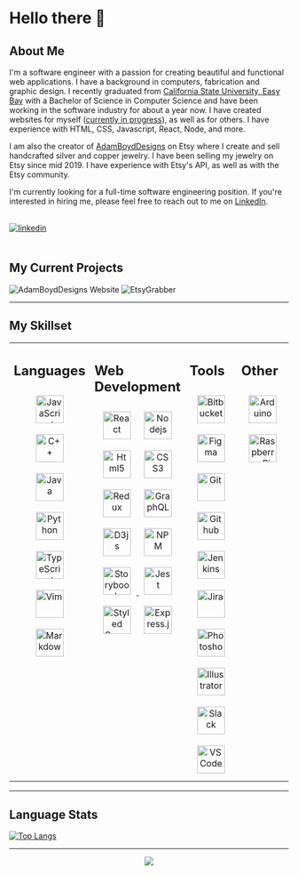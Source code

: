 # Hello there 👋

<!--
**AdamRBoyd/AdamRBoyd** is a ✨ _special_ ✨ repository because its `README.md` (this file) appears on your GitHub profile.
-->

## About Me

<div style="max-width: 700px;">
<p>
I'm a software engineer with a passion for creating beautiful and functional web applications. I have a background in computers, fabrication and graphic design. I recently graduated from <a href="https://www.csueastbay.edu/" target="_blank">California State University, Easy Bay</a> with a Bachelor of Science in Computer Science and have been working in the software industry for about a year now. I have created websites for myself (<a href="https://github.com/AdamRBoyd/AdamBoydDesigns_Website" target="_blank">currently in progress</a>), as well as for others. I have experience with HTML, CSS, Javascript, React, Node, and more.
</p>
<p>
I am also the creator of <a href="https://adamboyddesigns.etsy.com/" target="_blank">AdamBoydDesigns</a> on Etsy where I create and sell handcrafted silver and copper jewelry. I have been selling my jewelry on Etsy since mid 2019. I have experience with Etsy's API, as well as with the Etsy community.
</p>
<p>
I'm currently looking for a full-time software engineering position. If you're interested in hiring me, please feel free to reach out to me on <a href="https://www.linkedin.com/in/adamrichardboyd/" target="_blank">LinkedIn</a>.
</p>
<br />

<a href="https://linkedin.com/in/adamrichardboyd/" target="_blank">
<img src=https://img.shields.io/badge/linkedin-%231E77B5.svg?&style=for-the-badge&logo=linkedin&logoColor=white alt=linkedin style="margin-bottom: 5px;" />
</a>
</div>

<br />

<div>

## My Current Projects

<img src="https://github-readme-stats.vercel.app/api/pin/?username=AdamRBoyd&repo=AdamBoydDesigns_Website&show_icons=true&theme=dark" alt='AdamBoydDesigns Website' />
<img src="https://github-readme-stats.vercel.app/api/pin/?username=AdamRBoyd&repo=EtsyGrabber&show_icons=true&theme=dark" alt='EtsyGrabber' />
</div>

-----------------------

<div>

## My Skillset

<table style="border: none" ><tr><td valign="top" width="25%">
  
## Languages

<div align="center">
<a href="https://www.javascript.com/" target="_blank"><img style="margin: 10px" src="https://profilinator.rishav.dev/skills-assets/javascript-original.svg" alt="JavaScript" height="50" /></a>  
<a href="https://www.cplusplus.com/" target="_blank"><img style="margin: 10px" src="https://profilinator.rishav.dev/skills-assets/cplusplus-original.svg" alt="C++" height="50" /></a>  
<a href="https://www.java.com/" target="_blank"><img style="margin: 10px" src="https://profilinator.rishav.dev/skills-assets/java-original-wordmark.svg" alt="Java" height="50" /></a>  
<a href="https://www.python.org/" target="_blank"><img style="margin: 10px" src="https://profilinator.rishav.dev/skills-assets/python-original.svg" alt="Python" height="50" /></a>  
<a href="https://www.typescriptlang.org/" target="_blank"><img style="margin: 10px" src="https://profilinator.rishav.dev/skills-assets/typescript-original.svg" alt="TypeScript" height="50" /></a>  
<a href="https://www.vim.org/" target="_blank">
<img style="margin: 10px" src="https://cdn.jsdelivr.net/gh/devicons/devicon/icons/vim/vim-original.svg" alt='Vim' height="50" /></a>
<a href="https://www.markdownguide.org/" target="_blank">
<img style="margin: 10px" src="https://cdn.jsdelivr.net/gh/devicons/devicon/icons/markdown/markdown-original.svg" alt='Markdown' height="50" /></a>
</div>

</td><td valign="top" width="25%">

## Web Development

<div align="center">
<a href="https://reactjs.org/" target="_blank"><img style="margin: 10px" src="https://cdn.jsdelivr.net/gh/devicons/devicon/icons/react/react-original-wordmark.svg" alt='React' height='50'/></a>
<a href="https://nodejs.org/" target="_blank"><img style="margin: 10px" src="https://cdn.jsdelivr.net/gh/devicons/devicon/icons/nodejs/nodejs-original.svg" alt='Nodejs' height='50' /></a>
<a href="https://en.wikipedia.org/wiki/HTML5" target="_blank"><img style="margin: 10px" src="https://cdn.jsdelivr.net/gh/devicons/devicon/icons/html5/html5-original-wordmark.svg" alt='Html5' height='50' /></a>
<a href="https://www.w3schools.com/css/" target="_blank"><img style="margin: 10px" src="https://cdn.jsdelivr.net/gh/devicons/devicon/icons/css3/css3-original-wordmark.svg" alt='CSS3' height='50' /></a>
<a href="https://redux.js.org/" target="_blank"><img style="margin: 10px" src="https://cdn.jsdelivr.net/gh/devicons/devicon/icons/redux/redux-original.svg" alt='Redux' height='50' /></a>
<a href="https://graphql.org/" target="_blank"><img style="margin: 10px" src="https://cdn.jsdelivr.net/gh/devicons/devicon/icons/graphql/graphql-plain-wordmark.svg" alt='GraphQL' height='50' /></a>
<a href="https://d3js.org/" target="_blank"><img style="margin: 10px" src="https://cdn.jsdelivr.net/gh/devicons/devicon/icons/d3js/d3js-original.svg" alt='D3js' height='50' /></a>
<a href="https://www.npmjs.com/" target="_blank"><img style="margin: 10px" src="https://cdn.jsdelivr.net/gh/devicons/devicon/icons/npm/npm-original-wordmark.svg" alt='NPM' height='50' /></a>
<a href="https://storybook.js.org/" target="_blank"><img style="margin: 10px" src="https://cdn.jsdelivr.net/gh/devicons/devicon/icons/storybook/storybook-original.svg" alt='Storybook' height='50' />
<a href="https://www.jestjs.io/" target="_blank"><img style="margin: 10px" src="https://cdn.jsdelivr.net/gh/devicons/devicon/icons/jest/jest-plain.svg" alt='Jest' height='50' /></a>
<a href="https://styled-components.com/" target="_blank"><img style="margin: 10px" src="https://profilinator.rishav.dev/skills-assets/styled-components.png" alt="Styled Components" height="50" /></a>  
<a href="https://expressjs.com/" target="_blank"><img style="margin: 10px" src="https://cdn.jsdelivr.net/gh/devicons/devicon/icons/express/express-original.svg" alt="Express.js" height="50" /></a> 
</div>

</td><td valign="top" width="25%">

## Tools

<div align="center">
<img style="margin: 10px" src="https://cdn.jsdelivr.net/gh/devicons/devicon/icons/bitbucket/bitbucket-original-wordmark.svg" alt='Bitbucket' height='50' width='50' />
<a href="https://www.figma.com/" target="_blank">
<img style="margin: 10px" src="https://cdn.jsdelivr.net/gh/devicons/devicon/icons/figma/figma-original.svg" alt='Figma' height='50' width='50' /></a>
<a href="https://git-scm.com/" target="_blank">
<img style="margin: 10px" style="margin: 10px" src="https://profilinator.rishav.dev/skills-assets/git-scm-icon.svg" alt="Git" height="50" /></a>
<a href="https://github.com/" target="_blank">
<img style="margin: 10px" src="https://cdn.jsdelivr.net/gh/devicons/devicon/icons/github/github-original-wordmark.svg" alt='Github' height='50' width='50' /></a>
<a href="https://www.jenkins.io/" target="_blank">
<img style="margin: 10px" src="https://cdn.jsdelivr.net/gh/devicons/devicon/icons/jenkins/jenkins-original.svg" alt='Jenkins' height='50' width='50' /></a>
<a href="https://jira.atlassian.com/" target="_blank">
<img style="margin: 10px" src="https://cdn.jsdelivr.net/gh/devicons/devicon/icons/jira/jira-original-wordmark.svg" alt='Jira' height='50' width='50' /></a>
<a href="https://www.adobe.com/in/products/photoshop.html" target="_blank"><img style="margin: 10px" src="https://profilinator.rishav.dev/skills-assets/photoshop-plain.svg" alt="Photoshop" height="50" /></a>  
<a href="https://www.adobe.com/in/products/illustrator.html" target="_blank"><img style="margin: 10px" src="https://profilinator.rishav.dev/skills-assets/adobe_illustrator-icon.svg" alt="Illustrator" height="50" /></a>  
<a href="https://slack.com/" target="_blank">
<img style="margin: 10px" src="https://cdn.jsdelivr.net/gh/devicons/devicon/icons/slack/slack-original.svg" alt='Slack' height='50' width='50' /></a>
<a href="https://code.visualstudio.com/" target="_blank">
<img style="margin: 10px" src="https://cdn.jsdelivr.net/gh/devicons/devicon/icons/vscode/vscode-original-wordmark.svg" alt='VSCode' height='50' width='50' />
</div>

</td><td valign="top" width="25%">

## Other

<div align="center">
<a href="https://www.arduino.cc/" target="_blank">
<img style="margin: 10px" src="https://cdn.jsdelivr.net/gh/devicons/devicon/icons/arduino/arduino-original-wordmark.svg" alt='Arduino' height='50' width='50'/></a>
<a href="https://www.raspberrypi.org/" target="_blank"><img style="margin: 10px" src="https://profilinator.rishav.dev/skills-assets/raspberrypi.png" alt="Raspberry Pi" height="50" /></a>
</div>
  
</td></tr></table>

-----------------------

## Language Stats

[![Top Langs](https://github-readme-stats.vercel.app/api/top-langs/?username=AdamRBoyd&layout=compact&show_icons=true&theme=dark)](https://github.com/AdamRBoyd/github-readme-stats)

-----------------------

<div align="center">
<img src="https://komarev.com/ghpvc/?username=AdamRBoyd&&style=flat-square" align="center" />
</div>  
  

<br/>  


<br />
